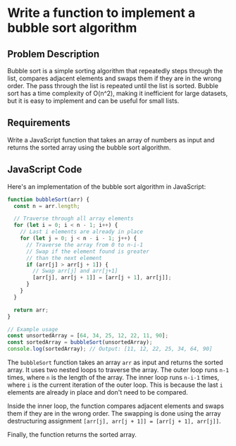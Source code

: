 # Write a function to implement a bubble sort algorithm

## Problem Description

Bubble sort is a simple sorting algorithm that repeatedly steps through the list, compares adjacent elements and swaps them if they are in the wrong order. The pass through the list is repeated until the list is sorted. Bubble sort has a time complexity of O(n^2), making it inefficient for large datasets, but it is easy to implement and can be useful for small lists.

## Requirements

Write a JavaScript function that takes an array of numbers as input and returns the sorted array using the bubble sort algorithm.

## JavaScript Code

Here's an implementation of the bubble sort algorithm in JavaScript:

```javascript
function bubbleSort(arr) {
  const n = arr.length;

  // Traverse through all array elements
  for (let i = 0; i < n - 1; i++) {
    // Last i elements are already in place
    for (let j = 0; j < n - i - 1; j++) {
      // Traverse the array from 0 to n-i-1
      // Swap if the element found is greater
      // than the next element
      if (arr[j] > arr[j + 1]) {
        // Swap arr[j] and arr[j+1]
        [arr[j], arr[j + 1]] = [arr[j + 1], arr[j]];
      }
    }
  }

  return arr;
}

// Example usage
const unsortedArray = [64, 34, 25, 12, 22, 11, 90];
const sortedArray = bubbleSort(unsortedArray);
console.log(sortedArray); // Output: [11, 12, 22, 25, 34, 64, 90]
```

The `bubbleSort` function takes an array `arr` as input and returns the sorted array. It uses two nested loops to traverse the array. The outer loop runs `n-1` times, where `n` is the length of the array. The inner loop runs `n-i-1` times, where `i` is the current iteration of the outer loop. This is because the last `i` elements are already in place and don't need to be compared.

Inside the inner loop, the function compares adjacent elements and swaps them if they are in the wrong order. The swapping is done using the array destructuring assignment `[arr[j], arr[j + 1]] = [arr[j + 1], arr[j]]`.

Finally, the function returns the sorted array.